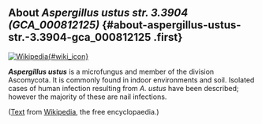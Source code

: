 About *Aspergillus ustus str. 3.3904 (GCA\_000812125)* {#about-aspergillus-ustus-str.-3.3904-gca_000812125 .first}
------------------------------------------------------

[![Wikipedia](/img/wikipedia_logo_v2_en.png){#wiki_icon}](http://en.wikipedia.org/wiki/Aspergillus_ustus)

***Aspergillus ustus*** is a microfungus and member of the division
Ascomycota. It is commonly found in indoor environments and soil.
Isolated cases of human infection resulting from *A. ustus* have been
described; however the majority of these are nail infections.

([Text](http://en.wikipedia.org/wiki/Aspergillus_ustus) from
[Wikipedia](http://en.wikipedia.org/), the free encyclopaedia.)
